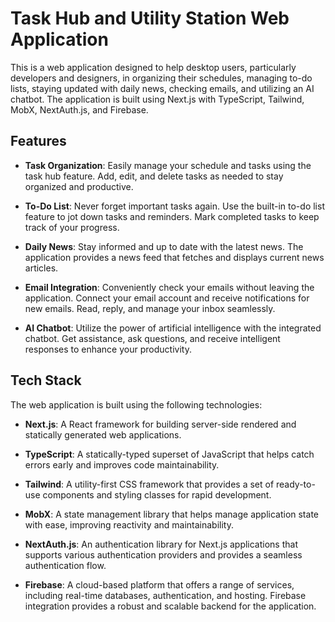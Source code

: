 # Task Hub and Utility Station Web Application

This is a web application designed to help desktop users, particularly developers and designers, in organizing their schedules, managing to-do lists, staying updated with daily news, checking emails, and utilizing an AI chatbot. The application is built using Next.js with TypeScript, Tailwind, MobX, NextAuth.js, and Firebase.

## Features

- **Task Organization**: Easily manage your schedule and tasks using the task hub feature. Add, edit, and delete tasks as needed to stay organized and productive.

- **To-Do List**: Never forget important tasks again. Use the built-in to-do list feature to jot down tasks and reminders. Mark completed tasks to keep track of your progress.

- **Daily News**: Stay informed and up to date with the latest news. The application provides a news feed that fetches and displays current news articles.

- **Email Integration**: Conveniently check your emails without leaving the application. Connect your email account and receive notifications for new emails. Read, reply, and manage your inbox seamlessly.

- **AI Chatbot**: Utilize the power of artificial intelligence with the integrated chatbot. Get assistance, ask questions, and receive intelligent responses to enhance your productivity.

## Tech Stack

The web application is built using the following technologies:

- **Next.js**: A React framework for building server-side rendered and statically generated web applications.

- **TypeScript**: A statically-typed superset of JavaScript that helps catch errors early and improves code maintainability.

- **Tailwind**: A utility-first CSS framework that provides a set of ready-to-use components and styling classes for rapid development.

- **MobX**: A state management library that helps manage application state with ease, improving reactivity and maintainability.

- **NextAuth.js**: An authentication library for Next.js applications that supports various authentication providers and provides a seamless authentication flow.

- **Firebase**: A cloud-based platform that offers a range of services, including real-time databases, authentication, and hosting. Firebase integration provides a robust and scalable backend for the application.

